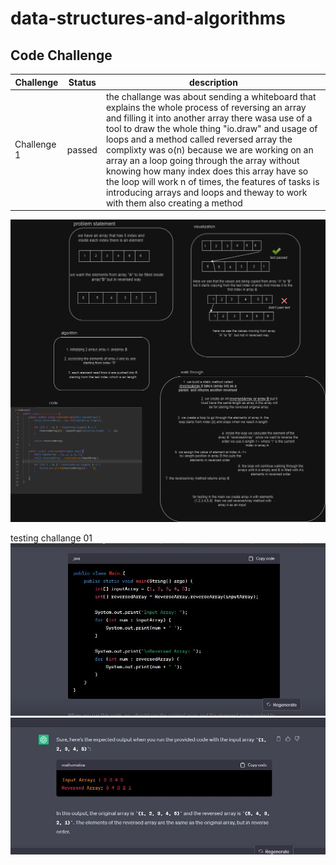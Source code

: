 # data-structures-and-algorithms

## Code Challenge

| Challenge   | Status     | description |
|-------------|------------| -------------|
| Challenge 1 | passed     | the challange was about sending a whiteboard that explains the whole process of reversing an array and filling it into another array there wasa use of a tool to draw the whole thing "io.draw" and usage of loops and a method called reversed array the complixty was o(n) because we are working on an array an a loop going through the array without knowing how many index does this array have so the loop will work n of times, the features of tasks is introducing arrays and loops and theway to work with them also creating a method| 




![Alt text](challenge1.drawio.png)

testing challange 01 ![Alt text](Capture.JPG)     ![Alt text](<test 1.JPG>)